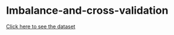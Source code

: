 # Imbalance-and-cross-validation
<a href='https://drive.google.com/file/d/1fInmQx2_-4eff_07mjFUCH7-pyQDL-Uh/view?usp=sharing'>Click here to see the dataset</a>
